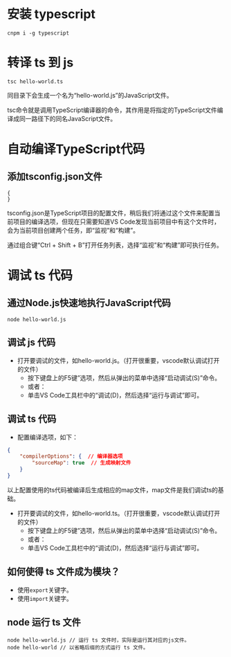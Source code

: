 # 安装 typescript
```
cnpm i -g typescript
```

# 转译 ts 到 js
```
tsc hello-world.ts
```
同目录下会生成一个名为“hello-world.js”的JavaScript文件。

tsc命令就是调用TypeScript编译器的命令，其作用是将指定的TypeScript文件编译成同一路径下的同名JavaScript文件。

# 自动编译TypeScript代码

## 添加tsconfig.json文件
```
{
}
```
tsconfig.json是TypeScript项目的配置文件，稍后我们将通过这个文件来配置当前项目的编译选项，但现在只需要知道VS Code发现当前项目中有这个文件时，会为当前项目创建两个任务，即“监视”和“构建”。

通过组合键“Ctrl + Shift + B”打开任务列表，选择“监视”和“构建”即可执行任务。

# 调试 ts 代码
## 通过Node.js快速地执行JavaScript代码
```
node hello-world.js
```
## 调试 js 代码
+ 打开要调试的文件，如hello-world.js。（打开很重要，vscode默认调试打开的文件）
  + 按下键盘上的F5键”选项，然后从弹出的菜单中选择“启动调试(S)”命令。
  + 或者：
  + 单击VS Code工具栏中的“调试(D)，然后选择“运行与调试”即可。
## 调试 ts 代码
+ 配置编译选项，如下：
```json
{    
    "compilerOptions": {  // 编译器选项       
        "sourceMap": true  // 生成映射文件    
    }
}
```
以上配置使用的ts代码被编译后生成相应的map文件，map文件是我们调试ts的基础。

+ 打开要调试的文件，如hello-world.ts。（打开很重要，vscode默认调试打开的文件）
  + 按下键盘上的F5键”选项，然后从弹出的菜单中选择“启动调试(S)”命令。
  + 或者：
  + 单击VS Code工具栏中的“调试(D)，然后选择“运行与调试”即可。

## 如何使得 ts 文件成为模块？
+ 使用`export`关键字。
+ 使用`import`关键字。

## node 运行 ts 文件
```terminal
node hello-world.js // 运行 ts 文件时，实际是运行其对应的js文件。
node hello-world // 以省略后缀的方式运行 ts 文件。
```